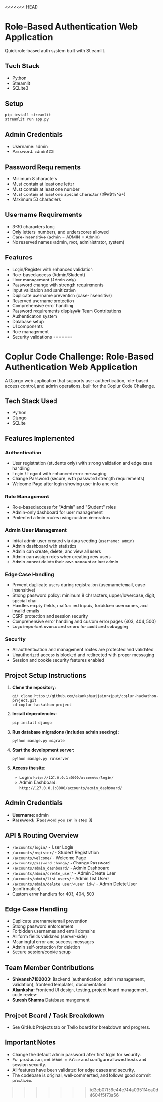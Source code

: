 <<<<<<< HEAD
# Role-Based Authentication Web Application

Quick role-based auth system built with Streamlit.

## Tech Stack
- Python
- Streamlit 
- SQLite3

## Setup

```bash
pip install streamlit
streamlit run app.py
```

## Admin Credentials
- Username: admin
- Password: admin123

## Password Requirements
- Minimum 8 characters
- Must contain at least one letter
- Must contain at least one number  
- Must contain at least one special character (!@#$%^&*)
- Maximum 50 characters

## Username Requirements
- 3-30 characters long
- Only letters, numbers, and underscores allowed
- Case-insensitive (admin = ADMIN = Admin)
- No reserved names (admin, root, administrator, system)

## Features
- Login/Register with enhanced validation
- Role-based access (Admin/Student)
- User management (Admin only)
- Password change with strength requirements
- Input validation and sanitization
- Duplicate username prevention (case-insensitive)
- Reserved username protection
- Comprehensive error handling
- Password requirements display## Team Contributions
- Authentication system
- Database setup 
- UI components
- Role management
- Security validations
=======
# Coplur Code Challenge: Role-Based Authentication Web Application

A Django web application that supports user authentication, role-based access control, and admin operations, built for the Coplur Code Challenge.

## Tech Stack Used
- Python
- Django
- SQLite

## Features Implemented

### Authentication
- User registration (students only) with strong validation and edge case handling
- Login / Logout with enhanced error messaging
- Change Password (secure, with password strength requirements)
- Welcome Page after login showing user info and role

### Role Management
- Role-based access for "Admin" and "Student" roles
- Admin-only dashboard for user management
- Protected admin routes using custom decorators

### Admin User Management
- Initial admin user created via data seeding (`username: admin`)
- Admin dashboard with statistics
- Admin can create, delete, and view all users
- Admin can assign roles when creating new users
- Admin cannot delete their own account or last admin

### Edge Case Handling
- Prevent duplicate users during registration (username/email, case-insensitive)
- Strong password policy: minimum 8 characters, upper/lowercase, digit, special char
- Handles empty fields, malformed inputs, forbidden usernames, and invalid emails
- CSRF protection and session security
- Comprehensive error handling and custom error pages (403, 404, 500)
- Logs important events and errors for audit and debugging

### Security
- All authentication and management routes are protected and validated
- Unauthorized access is blocked and redirected with proper messaging
- Session and cookie security features enabled

## Project Setup Instructions

1. **Clone the repository:**
   ```
   git clone https://github.com/akankshaujjainrajput/coplur-hackathon-project.git
   cd coplur-hackathon-project
   ```

2. **Install dependencies:**
   ```
   pip install django
   ```

3. **Run database migrations (includes admin seeding):**
   ```
   python manage.py migrate
   ```

4. **Start the development server:**
   ```
   python manage.py runserver
   ```

5. **Access the site:**
   - Login: `http://127.0.0.1:8000/accounts/login/`
   - Admin Dashboard: `http://127.0.0.1:8000/accounts/admin_dashboard/`

## Admin Credentials

- **Username:** admin
- **Password:** [Password you set in step 3] 

## API & Routing Overview

- `/accounts/login/` - User Login
- `/accounts/register/` - Student Registration
- `/accounts/welcome/` - Welcome Page
- `/accounts/password_change/` - Change Password
- `/accounts/admin_dashboard/` - Admin Dashboard
- `/accounts/admin/create_user/` - Admin Create User
- `/accounts/admin/list_users/` - Admin List Users
- `/accounts/admin/delete_user/<user_id>/` - Admin Delete User (confirmation)
- Custom error handlers for 403, 404, 500

## Edge Case Handling

- Duplicate username/email prevention
- Strong password enforcement
- Forbidden usernames and email domains
- All form fields validated (server-side)
- Meaningful error and success messages
- Admin self-protection for deletion
- Secure session/cookie setup

## Team Member Contributions

- **Shivansh7102003:** Backend (authentication, admin management, validation), frontend templates, documentation
- **Akanksha:** Frontend UI design, testing, project board management, code review
- **Suresh Sharma** Database mangement
## Project Board / Task Breakdown

- See GitHub Projects tab or Trello board for breakdown and progress.

## Important Notes

- Change the default admin password after first login for security.
- For production, set `DEBUG = False` and configure allowed hosts and session security.
- All features have been validated for edge cases and security.
- The codebase is original, well-commented, and follows good commit practices.

>>>>>>> fd3eb07f56e44e744a035114ca0dd604f5f78a56
